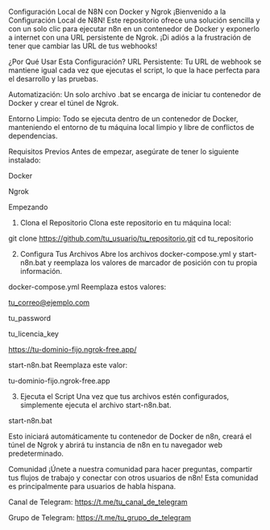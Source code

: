 Configuración Local de N8N con Docker y Ngrok
¡Bienvenido a la Configuración Local de N8N! Este repositorio ofrece una solución sencilla y con un solo clic para ejecutar n8n en un contenedor de Docker y exponerlo a internet con una URL persistente de Ngrok. ¡Di adiós a la frustración de tener que cambiar las URL de tus webhooks!

¿Por Qué Usar Esta Configuración?
URL Persistente: Tu URL de webhook se mantiene igual cada vez que ejecutas el script, lo que la hace perfecta para el desarrollo y las pruebas.

Automatización: Un solo archivo .bat se encarga de iniciar tu contenedor de Docker y crear el túnel de Ngrok.

Entorno Limpio: Todo se ejecuta dentro de un contenedor de Docker, manteniendo el entorno de tu máquina local limpio y libre de conflictos de dependencias.

Requisitos Previos
Antes de empezar, asegúrate de tener lo siguiente instalado:

Docker

Ngrok

Empezando
1. Clona el Repositorio
Clona este repositorio en tu máquina local:

git clone https://github.com/tu_usuario/tu_repositorio.git
cd tu_repositorio

2. Configura Tus Archivos
Abre los archivos docker-compose.yml y start-n8n.bat y reemplaza los valores de marcador de posición con tu propia información.

docker-compose.yml
Reemplaza estos valores:

tu_correo@ejemplo.com

tu_password

tu_licencia_key

https://tu-dominio-fijo.ngrok-free.app/

start-n8n.bat
Reemplaza este valor:

tu-dominio-fijo.ngrok-free.app

3. Ejecuta el Script
Una vez que tus archivos estén configurados, simplemente ejecuta el archivo start-n8n.bat.

start-n8n.bat

Esto iniciará automáticamente tu contenedor de Docker de n8n, creará el túnel de Ngrok y abrirá tu instancia de n8n en tu navegador web predeterminado.

Comunidad
¡Únete a nuestra comunidad para hacer preguntas, compartir tus flujos de trabajo y conectar con otros usuarios de n8n! Esta comunidad es principalmente para usuarios de habla hispana.

Canal de Telegram: https://t.me/tu_canal_de_telegram

Grupo de Telegram: https://t.me/tu_grupo_de_telegram
